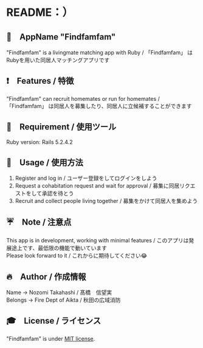 # README：）

## 📱　AppName "Findfamfam"
 
"Findfamfam" is a livingmate matching app with Ruby / 「Findfamfam」 はRubyを用いた同居人マッチングアプリです
 
## ❗️　Features / 特徴
 
"Findfamfam" can recruit homemates or run for homemates / 「Findfamfam」 は同居人を募集したり、同居人に立候補することができます
 
## 🔨　Requirement / 使用ツール

Ruby version: Rails 5.2.4.2
 
## 📗　Usage / 使用方法

1. Register and log in / ユーザー登録をしてログインをしよう  
2. Request a cohabitation request and wait for approval / 募集に同居リクエストをして承認を待とう  
3. Recruit and collect people living together / 募集をかけて同居人を集めよう  
 
## ☔️　Note / 注意点
 
This app is in development, working with minimal features / このアプリは発展途上です、最低限の機能で動いています  
Please look forward to it / これからに期待してください😂

## 🔥　Author / 作成情報
 
Name → Nozomi Takahashi / 髙橋　信望実  
Belongs → Fire Dept of Aikta / 秋田の広域消防
 
## 🎓　License / ライセンス
 
"Findfamfam" is under [MIT license](https://en.wikipedia.org/wiki/MIT_License).
